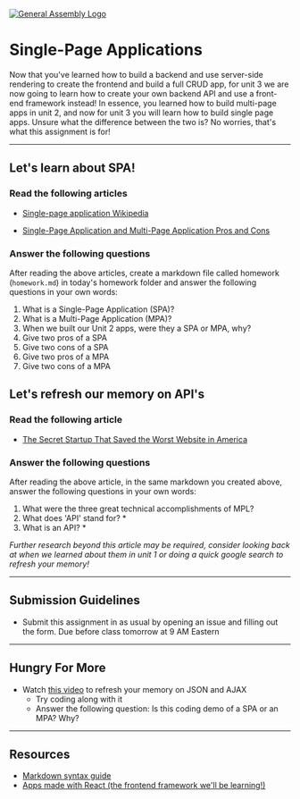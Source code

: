 [![General Assembly Logo](/ga_cog.png)](https://generalassemb.ly)

# Single-Page Applications

Now that you've learned how to build a backend and use server-side rendering to create the frontend and build a full CRUD app, for unit 3 we are now going to learn how to create your own backend API and use a front-end framework instead! In essence, you learned how to build multi-page apps in unit 2, and now for unit 3 you will learn how to build single page apps. Unsure what the difference between the two is? No worries, that's what this assignment is for!

---

## Let's learn about SPA!

### Read the following articles

- [Single-page application Wikipedia](https://en.wikipedia.org/wiki/Single-page_application)

- [Single-Page Application and Multi-Page Application Pros and Cons](https://medium.com/@NeotericEU/single-page-application-vs-multiple-page-application-2591588efe58)

### Answer the following questions

After reading the above articles, create a markdown file called homework (`homework.md`) in today's homework folder and answer the following questions in your own words:

1. What is a Single-Page Application (SPA)?
2. What is a Multi-Page Application (MPA)?
3. When we built our Unit 2 apps, were they a SPA or MPA, why?
4. Give two pros of a SPA
5. Give two cons of a SPA
6. Give two pros of a MPA
7. Give two cons of a MPA

## Let's refresh our memory on API's

### Read the following article

- [The Secret Startup That Saved the Worst Website in America](https://www.theatlantic.com/technology/archive/2015/07/the-secret-startup-saved-healthcare-gov-the-worst-website-in-america/397784/)

### Answer the following questions

After reading the above article, in the same markdown you created above, answer the following questions in your own words:

1. What were the three great technical accomplishments of MPL?
2. What does 'API' stand for? *
3. What is an API? *

*Further research beyond this article may be required, consider looking back at when we learned about them in unit 1 or doing a quick google search to refresh your memory!*

---

## Submission Guidelines

- Submit this assignment in as usual by opening an issue and filling out the form. Due before class tomorrow at 9 AM Eastern

---

## Hungry For More

- Watch [this video](https://www.youtube.com/watch?v=rJesac0_Ftw) to refresh your memory on JSON and AJAX
  - Try coding along with it
  - Answer the following question: Is this coding demo of a SPA or an MPA? Why?

---

## Resources

- [Markdown syntax guide](https://www.markdownguide.org/basic-syntax/)
- [Apps made with React (the frontend framework we'll be learning!)](https://madewithreactjs.com/)
